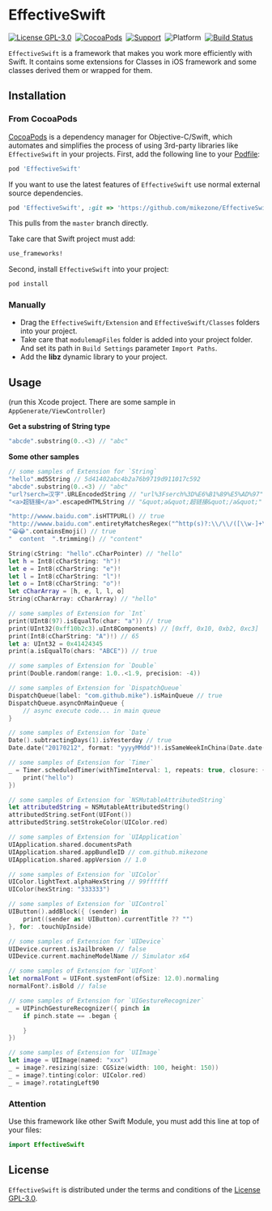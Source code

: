 # EffectiveSwift

[![License GPL-3.0](https://img.shields.io/badge/license-GPLv3-brightgreen.svg?style=flat)](https://raw.githubusercontent.com/mikezone/EffectiveSwift/master/LICENSE)&nbsp;
[![CocoaPods](https://img.shields.io/cocoapods/v/EffectiveSwift.svg?style=flat)](http://cocoapods.org/?q=EffectiveSwift)&nbsp;
[![Support](https://img.shields.io/badge/support-iOS%208%2B%20-blue.svg?style=flat)](https://www.apple.com/nl/ios/)&nbsp;
![Platform](https://img.shields.io/badge/platform-iOS-ff69b4.svg)&nbsp;
[![Build Status](https://travis-ci.org/mikezone/EffectiveSwift.svg?branch=master)](https://travis-ci.org/mikezone/EffectiveSwift)

`EffectiveSwift` is a framework that makes you work more efficiently with Swift. It contains some extensions for Classes in iOS framework and some classes derived them or wrapped for them.

## Installation

### From CocoaPods

[CocoaPods](http://cocoapods.org) is a dependency manager for Objective-C/Swift, which automates and simplifies the process of using 3rd-party libraries like `EffectiveSwift` in your projects. First, add the following line to your [Podfile](http://guides.cocoapods.org/using/using-cocoapods.html):

```ruby
pod 'EffectiveSwift'
```

If you want to use the latest features of `EffectiveSwift` use normal external source dependencies.

```ruby
pod 'EffectiveSwift', :git => 'https://github.com/mikezone/EffectiveSwift.git'
```

This pulls from the `master` branch directly.

Take care that Swift project must add:

```ruby
use_frameworks!
```

Second, install `EffectiveSwift` into your project:

```ruby
pod install
```

### Manually

* Drag the `EffectiveSwift/Extension` and `EffectiveSwift/Classes` folders into your project.
* Take care that `modulemapFiles` folder is added into your project folder. And set its path in `Build Settings` parameter `Import Paths`.
* Add the **libz** dynamic library to your project.

## Usage

(run this Xcode project. There are some sample in `AppGenerate/ViewController`)

**Get a substring of String type**

```swift
"abcde".substring(0..<3) // "abc"
```
**Some other samples**

```swift
// some samples of Extension for `String`
"hello".md5String // 5d41402abc4b2a76b9719d911017c592
"abcde".substring(0..<3) // "abc"
"url?serch=汉字".URLEncodedString // "url%3Fserch%3D%E6%B1%89%E5%AD%97"
"<a>超链接</a>".escapedHTMLString // "&quot;a&quot;超链接&quot;/a&quot;"

"http://wwww.baidu.com".isHTTPURL() // true
"http://wwww.baidu.com".entiretyMatchesRegex("^http(s)?:\\/\\/([\\w-]+\\.)+[\\w-]+(\\/[\\w- .\\/?%&=]*)?$") // true
"😀😂".containsEmoji() // true
"  content  ".trimming() // "content"

String(cString: "hello".cCharPointer) // "hello"
let h = Int8(cCharString: "h")!
let e = Int8(cCharString: "e")!
let l = Int8(cCharString: "l")!
let o = Int8(cCharString: "o")!
let cCharArray = [h, e, l, l, o]
String(cCharArray: cCharArray) // "hello"

// some samples of Extension for `Int`
print(UInt8(97).isEqualTo(char: "a")) // true
print(UInt32(0xff10b2c3).uInt8Components) // [0xff, 0x10, 0xb2, 0xc3]
print(Int8(cCharString: "A")!) // 65
let a: UInt32 = 0x41424345
print(a.isEqualTo(chars: "ABCE")) // true

// some samples of Extension for `Double`
print(Double.random(range: 1.0..<1.9, precision: -4))

// some samples of Extension for `DispatchQueue`
DispatchQueue(label: "com.github.mike").isMainQueue // true
DispatchQueue.asyncOnMainQueue {
    // async execute code... in main queue
}

// some samples of Extension for `Date`
Date().subtractingDays(1).isYesterday // true
Date.date("20170212", format: "yyyyMMdd")!.isSameWeekInChina(Date.date("20170213", format: "yyyyMMdd")!) // false

// some samples of Extension for `Timer`
_ = Timer.scheduledTimer(withTimeInterval: 1, repeats: true, closure: {_ in
    print("hello")
})

// some samples of Extension for `NSMutableAttributedString`
let attributedString = NSMutableAttributedString()
attributedString.setFont(UIFont())
attributedString.setStrokeColor(UIColor.red)

// some samples of Extension for `UIApplication`
UIApplication.shared.documentsPath
UIApplication.shared.appBundleID // com.github.mikezone
UIApplication.shared.appVersion // 1.0

// some samples of Extension for `UIColor`
UIColor.lightText.alphaHexString // 99ffffff
UIColor(hexString: "333333")

// some samples of Extension for `UIControl`
UIButton().addBlock({ (sender) in
    print((sender as! UIButton).currentTitle ?? "")
}, for: .touchUpInside)

// some samples of Extension for `UIDevice`
UIDevice.current.isJailbroken // false
UIDevice.current.machineModelName // Simulator x64

// some samples of Extension for `UIFont`
let normalFont = UIFont.systemFont(ofSize: 12.0).normaling
normalFont?.isBold // false

// some samples of Extension for `UIGestureRecognizer`
_ = UIPinchGestureRecognizer({ pinch in
    if pinch.state == .began {

    }
})

// some samples of Extension for `UIImage`
let image = UIImage(named: "xxx")
_ = image?.resizing(size: CGSize(width: 100, height: 150))
_ = image?.tinting(color: UIColor.red)
_ = image?.rotatingLeft90
```

### Attention
Use this framework like other Swift Module, you must add this line at top of your files:

```swift
import EffectiveSwift
```

## License
`EffectiveSwift` is distributed under the terms and conditions of the [License GPL-3.0](https://github.com/mikezone/EffectiveSwift/blob/master/LICENSE).
